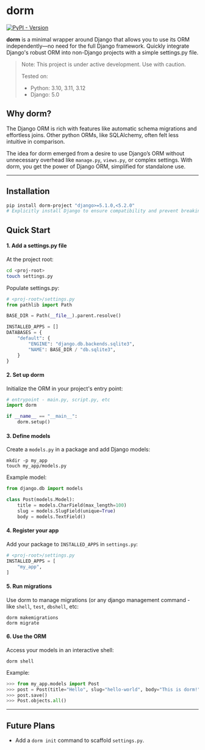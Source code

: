 # dorm

[![PyPI - Version](https://img.shields.io/pypi/v/dorm-project)](https://pypi.org/project/dorm-project/)

**dorm** is a minimal wrapper around Django that allows you to use its ORM 
independently—no need for the full Django framework. Quickly integrate Django's 
robust ORM into non-Django projects with a simple settings.py file.

> Note: This project is under active development. Use with caution.
> 
> Tested on:
> - Python: 3.10, 3.11, 3.12
> - Django: 5.0

## Why dorm?
The Django ORM is rich with features like automatic schema migrations and effortless joins. 
Other python ORMs, like SQLAlchemy, often felt less intuitive in comparison.

The idea for dorm emerged from a desire to use Django’s ORM without unnecessary overhead 
like `manage.py`, `views.py`, or complex settings. With dorm, you get the power of Django 
ORM, simplified for standalone use.

---

## Installation

```bash
pip install dorm-project "django>=5.1.0,<5.2.0" 
# Explicitly install Django to ensure compatibility and prevent breaking changes.
```

## Quick Start

#### 1. Add a settings.py file
At the project root:
```bash
cd <proj-root>
touch settings.py
```
Populate settings.py:
```python
# <proj-root>/settings.py
from pathlib import Path

BASE_DIR = Path(__file__).parent.resolve()

INSTALLED_APPS = []
DATABASES = {
    "default": {
        "ENGINE": "django.db.backends.sqlite3",
        "NAME": BASE_DIR / "db.sqlite3",
    }
}
```

#### 2. Set up dorm
Initialize the ORM in your project's entry point:
```python
# entrypoint - main.py, script.py, etc
import dorm

if __name__ == "__main__":
    dorm.setup()
```

#### 3. Define models
Create a `models.py` in a package and add Django models:
```shell
mkdir -p my_app
touch my_app/models.py
```
Example model:
```python
from django.db import models

class Post(models.Model):
    title = models.CharField(max_length=100)
    slug = models.SlugField(unique=True)
    body = models.TextField()
```

#### 4. Register your app
Add your package to `INSTALLED_APPS` in `settings.py`:
```python
# <proj-root>/settings.py
INSTALLED_APPS = [
    "my_app",
]
```

#### 5. Run migrations
Use dorm to manage migrations (or any django management command - like `shell`, `test`, `dbshell`, etc:
```shell
dorm makemigrations
dorm migrate
```

#### 6. Use the ORM
Access your models in an interactive shell:
```shell
dorm shell
```
Example:
```python
>>> from my_app.models import Post
>>> post = Post(title="Hello", slug="hello-world", body="This is dorm!")
>>> post.save()
>>> Post.objects.all()
```

--- 

## Future Plans
- Add a `dorm init` command to scaffold `settings.py`.
